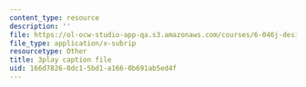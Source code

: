 ```yaml
---
content_type: resource
description: ''
file: https://ol-ocw-studio-app-qa.s3.amazonaws.com/courses/6-046j-design-and-analysis-of-algorithms-spring-2015/166d78260dc15bd1a1660b691ab5ed4f_eHZifpgyH_4.vtt
file_type: application/x-subrip
resourcetype: Other
title: 3play caption file
uid: 166d7826-0dc1-5bd1-a166-0b691ab5ed4f
---
```

